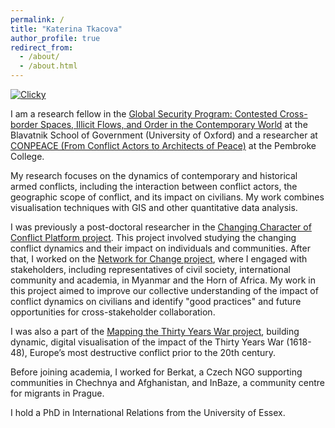 ```yaml
---
permalink: /
title: "Katerina Tkacova"
author_profile: true
redirect_from: 
  - /about/
  - /about.html
---
```


<div class="clicky-analytics">
  <a title="Google Analytics Alternative" href="https://clicky.com/101472933">
    <img alt="Clicky" src="//static.getclicky.com/media/links/badge.gif" border="0" />
  </a>
  <script async data-id="101472933" src="//static.getclicky.com/js"></script>
</div>

I am a research fellow in the [Global Security Program: Contested Cross-border Spaces, Illicit Flows, and Order in the Contemporary World](https://www.bsg.ox.ac.uk/research/global-security-contested-space-illicit-flows-and-order-contemporary-world) at the Blavatnik School of Government (University of Oxford) and a researcher at [CONPEACE (From Conflict Actors to Architects of Peace)](https://conpeace.pmb.ox.ac.uk) at the Pembroke College.

My research focuses on the dynamics of contemporary and historical armed conflicts, including the interaction between conflict actors, the geographic scope of conflict, and its impact on civilians. My work combines visualisation techniques with GIS and other quantitative data analysis.

I was previously a post-doctoral researcher in the [Changing Character of Conflict Platform project](https://conflictplatform.ox.ac.uk). This project involved studying the changing conflict dynamics and their impact on individuals and communities. After that, I worked on the [Network for Change project](https://globalsecurity.web.ox.ac.uk/article/networks-for-change), where I engaged with stakeholders, including representatives of civil society, international community and academia, in Myanmar and the Horn of Africa. My work in this project aimed to improve our collective understanding of the impact of conflict dynamics on civilians and identify "good practices" and future opportunities for cross-stakeholder collaboration.

I was also a part of the [Mapping the Thirty Years War project](https://mappingtyw.web.ox.ac.uk/home#/), building dynamic, digital visualisation of the impact of the Thirty Years War (1618-48), Europe’s most destructive conflict prior to the 20th century. 

Before joining academia, I worked for Berkat, a Czech NGO supporting communities in Chechnya and Afghanistan, and InBaze, a community centre for migrants in Prague.

I hold a PhD in International Relations from the University of Essex.
